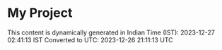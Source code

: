 # My Project

This content is dynamically generated in Indian Time (IST): 2023-12-27 02:41:13 IST
Converted to UTC: 2023-12-26 21:11:13 UTC
